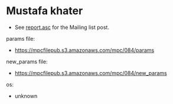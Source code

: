 # Mustafa khater
* See [report.asc](./report.asc) for the Mailing list post.

params file:
* https://mpcfilepub.s3.amazonaws.com/mpc/084/params

new_params file:
* https://mpcfilepub.s3.amazonaws.com/mpc/084/new_params

os: 
* unknown

